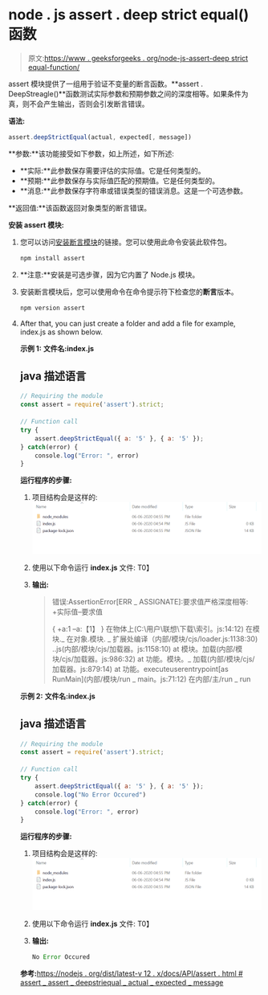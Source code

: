 # node . js assert . deep strict equal()函数

> 原文:[https://www . geeksforgeeks . org/node-js-assert-deep strict equal-function/](https://www.geeksforgeeks.org/node-js-assert-deepstrictequal-function/)

assert 模块提供了一组用于验证不变量的断言函数。**assert . DeepStreagle()**函数测试实际参数和预期参数之间的深度相等。如果条件为真，则不会产生输出，否则会引发断言错误。

**语法:**

```js
assert.deepStrictEqual(actual, expected[, message])
```

**参数:**该功能接受如下参数，如上所述，如下所述:

*   **实际:**此参数保存需要评估的实际值。它是任何类型的。
*   **预期:**此参数保存与实际值匹配的预期值。它是任何类型的。
*   **消息:**此参数保存字符串或错误类型的错误消息。这是一个可选参数。

**返回值:**该函数返回对象类型的断言错误。

**安装 assert 模块:**

1.  您可以访问[安装断言模块](https://www.npmjs.com/package/assert)的链接。您可以使用此命令安装此软件包。

    ```js
    npm install assert
    ```

2.  **注意:**安装是可选步骤，因为它内置了 Node.js 模块。
3.  安装断言模块后，您可以使用命令在命令提示符下检查您的**断言**版本。

    ```js
    npm version assert
    ```

4.  After that, you can just create a folder and add a file for example, index.js as shown below.

    **示例 1:** **文件名:index.js**

    ## java 描述语言

    ```js
    // Requiring the module
    const assert = require('assert').strict;

    // Function call
    try {
        assert.deepStrictEqual({ a: '5' }, { a: '5' });
    } catch(error) {
        console.log("Error: ", error)
    }
    ```

    **运行程序的步骤:**

    1.  项目结构会是这样的:
        ![](img/3209d9b4369c180282a34be8070d7d6e.png)
    2.  使用以下命令运行 **index.js** 文件:
        T0】
    3.  **输出:**

        > 错误:AssertionError[ERR _ ASSIGNATE]:要求值严格深度相等:
        > +实际值–要求值
        > 
        > {
        > +a:1
        > –a:【1】
        > }
        > 在物体上(C:\用户\联想\下载\索引。js:14:12)
        > 在模块._ 在对象.模块. _ 扩展处编译（内部/模块/cjs/loader.js:1138:30)
        > ..js(内部/模块/cjs/加载器。js:1158:10)
        > at 模块。加载(内部/模块/cjs/加载器。js:986:32)
        > at 功能。模块。_ 加载(内部/模块/cjs/加载器。js:879:14)
        > at 功能。executeuserentrypoint[as RunMain](内部/模块/run _ main。js:71:12)
        > 在内部/主/run _ run

    **示例 2:** **文件名:index.js**

    ## java 描述语言

    ```js
    // Requiring the module
    const assert = require('assert').strict;

    // Function call
    try {
        assert.deepStrictEqual({ a: '5' }, { a: '5' });
        console.log("No Error Occured")
    } catch(error) {
        console.log("Error: ", error)
    }
    ```

    **运行程序的步骤:**

    1.  项目结构会是这样的:
        ![](img/3209d9b4369c180282a34be8070d7d6e.png)
    2.  使用以下命令运行 **index.js** 文件:
        T0】
    3.  **输出:**

        ```js
        No Error Occured
        ```

    **参考:**[https://nodejs . org/dist/latest-v 12 . x/docs/API/assert . html # assert _ assert _ deepstriequal _ actual _ expected _ message](https://nodejs.org/dist/latest-v12.x/docs/api/assert.html#assert_assert_deepstrictequal_actual_expected_message)